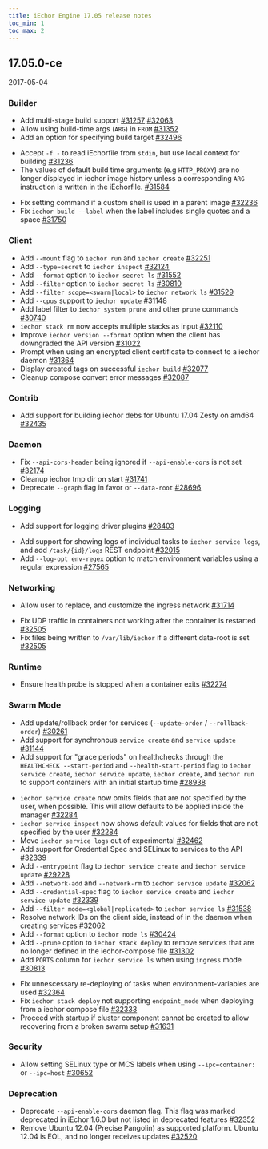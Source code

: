```yaml
---
title: iEchor Engine 17.05 release notes
toc_min: 1
toc_max: 2
---
```


## 17.05.0-ce
2017-05-04

### Builder

+ Add multi-stage build support [#31257](https://github.com/iechor/iechor/pull/31257) [#32063](https://github.com/iechor/iechor/pull/32063)
+ Allow using build-time args (`ARG`) in `FROM` [#31352](https://github.com/iechor/iechor/pull/31352)
+ Add an option for specifying build target [#32496](https://github.com/iechor/iechor/pull/32496)
* Accept `-f -` to read iEchorfile from `stdin`, but use local context for building [#31236](https://github.com/iechor/iechor/pull/31236)
* The values of default build time arguments (e.g `HTTP_PROXY`) are no longer displayed in iechor image history unless a corresponding `ARG` instruction is written in the iEchorfile. [#31584](https://github.com/iechor/iechor/pull/31584)
- Fix setting command if a custom shell is used in a parent image [#32236](https://github.com/iechor/iechor/pull/32236)
- Fix `iechor build --label` when the label includes single quotes and a space [#31750](https://github.com/iechor/iechor/pull/31750)

### Client

* Add `--mount` flag to `iechor run` and `iechor create` [#32251](https://github.com/iechor/iechor/pull/32251)
* Add `--type=secret` to `iechor inspect` [#32124](https://github.com/iechor/iechor/pull/32124)
* Add `--format` option to `iechor secret ls` [#31552](https://github.com/iechor/iechor/pull/31552)
* Add `--filter` option to `iechor secret ls` [#30810](https://github.com/iechor/iechor/pull/30810)
* Add `--filter scope=<swarm|local>` to `iechor network ls` [#31529](https://github.com/iechor/iechor/pull/31529)
* Add `--cpus` support to `iechor update` [#31148](https://github.com/iechor/iechor/pull/31148)
* Add label filter to `iechor system prune` and other `prune` commands [#30740](https://github.com/iechor/iechor/pull/30740)
* `iechor stack rm` now accepts multiple stacks as input [#32110](https://github.com/iechor/iechor/pull/32110)
* Improve `iechor version --format` option when the client has downgraded the API version [#31022](https://github.com/iechor/iechor/pull/31022)
* Prompt when using an encrypted client certificate to connect to a iechor daemon [#31364](https://github.com/iechor/iechor/pull/31364)
* Display created tags on successful `iechor build` [#32077](https://github.com/iechor/iechor/pull/32077)
* Cleanup compose convert error messages [#32087](https://github.com/moby/moby/pull/32087)

### Contrib

+ Add support for building iechor debs for Ubuntu 17.04 Zesty on amd64 [#32435](https://github.com/iechor/iechor/pull/32435)

### Daemon

- Fix `--api-cors-header` being ignored if `--api-enable-cors` is not set [#32174](https://github.com/iechor/iechor/pull/32174)
- Cleanup iechor tmp dir on start [#31741](https://github.com/iechor/iechor/pull/31741)
- Deprecate `--graph` flag in favor or `--data-root` [#28696](https://github.com/iechor/iechor/pull/28696)

### Logging

+ Add support for logging driver plugins [#28403](https://github.com/iechor/iechor/pull/28403)
* Add support for showing logs of individual tasks to `iechor service logs`, and add `/task/{id}/logs` REST endpoint [#32015](https://github.com/iechor/iechor/pull/32015)
* Add `--log-opt env-regex` option to match environment variables using a regular expression [#27565](https://github.com/iechor/iechor/pull/27565)

### Networking

+ Allow user to replace, and customize the ingress network [#31714](https://github.com/iechor/iechor/pull/31714)
- Fix UDP traffic in containers not working after the container is restarted [#32505](https://github.com/iechor/iechor/pull/32505)
- Fix files being written to `/var/lib/iechor` if a different data-root is set [#32505](https://github.com/iechor/iechor/pull/32505)

### Runtime

- Ensure health probe is stopped when a container exits [#32274](https://github.com/iechor/iechor/pull/32274)

### Swarm Mode

+ Add update/rollback order for services (`--update-order` / `--rollback-order`) [#30261](https://github.com/iechor/iechor/pull/30261)
+ Add support for synchronous `service create` and `service update` [#31144](https://github.com/iechor/iechor/pull/31144)
+ Add support for "grace periods" on healthchecks through the `HEALTHCHECK --start-period` and `--health-start-period` flag to
  `iechor service create`, `iechor service update`, `iechor create`, and `iechor run` to support containers with an initial startup
  time [#28938](https://github.com/iechor/iechor/pull/28938)
* `iechor service create` now omits fields that are not specified by the user, when possible. This will allow defaults to be applied inside the manager [#32284](https://github.com/iechor/iechor/pull/32284)
* `iechor service inspect` now shows default values for fields that are not specified by the user [#32284](https://github.com/iechor/iechor/pull/32284)
* Move `iechor service logs` out of experimental [#32462](https://github.com/iechor/iechor/pull/32462)
* Add support for Credential Spec and SELinux to services to the API [#32339](https://github.com/iechor/iechor/pull/32339)
* Add `--entrypoint` flag to `iechor service create` and `iechor service update` [#29228](https://github.com/iechor/iechor/pull/29228)
* Add `--network-add` and `--network-rm` to `iechor service update` [#32062](https://github.com/iechor/iechor/pull/32062)
* Add `--credential-spec` flag to `iechor service create` and `iechor service update` [#32339](https://github.com/iechor/iechor/pull/32339)
* Add `--filter mode=<global|replicated>` to `iechor service ls` [#31538](https://github.com/iechor/iechor/pull/31538)
* Resolve network IDs on the client side, instead of in the daemon when creating services [#32062](https://github.com/iechor/iechor/pull/32062)
* Add `--format` option to `iechor node ls` [#30424](https://github.com/iechor/iechor/pull/30424)
* Add `--prune` option to `iechor stack deploy` to remove services that are no longer defined in the iechor-compose file [#31302](https://github.com/iechor/iechor/pull/31302)
* Add `PORTS` column for `iechor service ls` when using `ingress` mode [#30813](https://github.com/iechor/iechor/pull/30813)
- Fix unnescessary re-deploying of tasks when environment-variables are used [#32364](https://github.com/iechor/iechor/pull/32364)
- Fix `iechor stack deploy` not supporting `endpoint_mode` when deploying from a iechor compose file [#32333](https://github.com/iechor/iechor/pull/32333)
- Proceed with startup if cluster component cannot be created to allow recovering from a broken swarm setup [#31631](https://github.com/iechor/iechor/pull/31631)

### Security

* Allow setting SELinux type or MCS labels when using `--ipc=container:` or `--ipc=host` [#30652](https://github.com/iechor/iechor/pull/30652)


### Deprecation

- Deprecate `--api-enable-cors` daemon flag. This flag was marked deprecated in iEchor 1.6.0 but not listed in deprecated features [#32352](https://github.com/iechor/iechor/pull/32352)
- Remove Ubuntu 12.04 (Precise Pangolin) as supported platform. Ubuntu 12.04 is EOL, and no longer receives updates [#32520](https://github.com/iechor/iechor/pull/32520)
